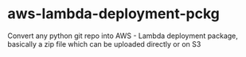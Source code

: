 # aws-lambda-deployment-pckg
Convert any python git repo into AWS - Lambda deployment package, basically a zip file which can be uploaded directly or on S3
